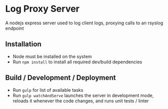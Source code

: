 Log Proxy Server
================

A nodejs express server used to log client logs, proxying calls to an rsyslog endpoint

## Installation

- Node must be installed on the system
- Run `npm install` to install all required dev/build dependencies

## Build / Development / Deployment

- Run `gulp` for list of available tasks
- Run `gulp watchAndServe` launches the server in development mode, reloads it whenever the code changes, and runs unit tests / linter


